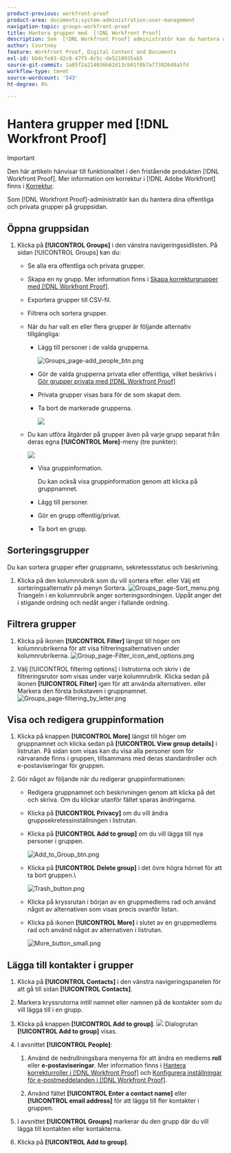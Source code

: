 ```yaml
---
product-previous: workfront-proof
product-area: documents;system-administration;user-management
navigation-topic: groups-workfront-proof
title: Hantera grupper med  [!DNL Workfront Proof]
description: Som  [!DNL Workfront Proof] administratör kan du hantera dina offentliga och privata grupper på gruppsidan.
author: Courtney
feature: Workfront Proof, Digital Content and Documents
exl-id: bb4cfe03-d2c8-47f5-8c5c-de5218935ab5
source-git-commit: 1a85f2a214036b62d13cb01f0b7a77392648a5fd
workflow-type: tm+mt
source-wordcount: '543'
ht-degree: 0%

---
```


# Hantera grupper med [!DNL Workfront Proof]

>[!IMPORTANT]
>
>Den här artikeln hänvisar till funktionalitet i den fristående produkten [!DNL Workfront Proof]. Mer information om korrektur i [!DNL Adobe Workfront] finns i [Korrektur](../../../review-and-approve-work/proofing/proofing.md).

Som [!DNL Workfront Proof]-administratör kan du hantera dina offentliga och privata grupper på gruppsidan.

## Öppna gruppsidan

1. Klicka på **[!UICONTROL Groups]** i den vänstra navigeringssidlisten.
På sidan [!UICONTROL Groups] kan du:

   * Se alla era offentliga och privata grupper.
   * Skapa en ny grupp. Mer information finns i [Skapa korrekturgrupper med  [!DNL Workfront Proof]](../../../workfront-proof/wp-mnguserscontacts/groups/create-proofing-groups.md).
   * Exportera grupper till CSV-fil.
   * Filtrera och sortera grupper.
   * När du har valt en eller flera grupper är följande alternativ tillgängliga:

      * Lägg till personer i de valda grupperna.

        ![Groups_page-add_people_btn.png](assets/groups-page-add-people-btn-30x29.png)

      * Gör de valda grupperna privata eller offentliga, vilket beskrivs i [Gör grupper privata med  [!DNL Workfront Proof]](../../../workfront-proof/wp-mnguserscontacts/groups/make-groups-private.md)
      * Privata grupper visas bara för de som skapat dem.
      * Ta bort de markerade grupperna.

        ![](assets/trash-button.png)
   * Du kan utföra åtgärder på grupper även på varje grupp separat från deras egna **[!UICONTROL More]**-meny (tre punkter):

     ![](assets/more-button-small.png)

      * Visa gruppinformation.

        Du kan också visa gruppinformation genom att klicka på gruppnamnet.
      * Lägg till personer.
      * Gör en grupp offentlig/privat.
      * Ta bort en grupp.


## Sorteringsgrupper

Du kan sortera grupper efter gruppnamn, sekretessstatus och beskrivning.

1. Klicka på den kolumnrubrik som du vill sortera efter.
eller
Välj ett sorteringsalternativ på menyn Sortera.
   ![Groups_page-Sort_menu.png](assets/groups-page-sort-menu-350x80.png)
Triangeln i en kolumnrubrik anger sorteringsordningen. Uppåt anger det i stigande ordning och nedåt anger i fallande ordning.

## Filtrera grupper

1. Klicka på ikonen **[!UICONTROL Filter]** längst till höger om kolumnrubrikerna för att visa filtreringsalternativen under kolumnrubrikerna.
   ![Group_page-Filter_icon_and_options.png](assets/group-page-filter-icon-and-options-350x134.png)

1. Välj [!UICONTROL filtering options] i listrutorna och skriv i de filtreringsrutor som visas under varje kolumnrubrik. Klicka sedan på ikonen **[!UICONTROL Filter]** igen för att använda alternativen.
eller\
   Markera den första bokstaven i gruppnamnet.
   ![Groups_page-filtering_by_letter.png](assets/groups-page-filtering-by-letter-350x245.png)

## Visa och redigera gruppinformation

1. Klicka på knappen **[!UICONTROL More]** längst till höger om gruppnamnet och klicka sedan på **[!UICONTROL View group details]** i listrutan.
På sidan som visas kan du visa alla personer som för närvarande finns i gruppen, tillsammans med deras standardroller och e-postaviseringar för gruppen.

1. Gör något av följande när du redigerar gruppinformationen:

   * Redigera gruppnamnet och beskrivningen genom att klicka på det och skriva. Om du klickar utanför fältet sparas ändringarna.
   * Klicka på **[!UICONTROL Privacy]** om du vill ändra gruppsekretessinställningen i listrutan.
   * Klicka på **[!UICONTROL Add to group]** om du vill lägga till nya personer i gruppen.

     ![Add_to_Group_btn.png](assets/add-to-group-btn.png)

   * Klicka på **[!UICONTROL Delete group]** i det övre högra hörnet för att ta bort gruppen.\

     ![Trash_button.png](assets/trash-button.png)

   * Klicka på kryssrutan i början av en gruppmedlems rad och använd något av alternativen som visas precis ovanför listan.
   * Klicka på ikonen **[!UICONTROL More]** i slutet av en gruppmedlems rad och använd något av alternativen i listrutan.

     ![More_button_small.png](assets/more-button-small.png)

## Lägga till kontakter i grupper

1. Klicka på **[!UICONTROL Contacts]** i den vänstra navigeringspanelen för att gå till sidan **[!UICONTROL Contacts]**.

1. Markera kryssrutorna intill namnet eller namnen på de kontakter som du vill lägga till i en grupp.
1. Klicka på knappen **[!UICONTROL Add to group]**.
   ![](assets/screenshot-2018-04-06-15-27-17.png)
Dialogrutan **[!UICONTROL Add to group]** visas.

1. I avsnittet **[!UICONTROL People]**:

   1. Använd de nedrullningsbara menyerna för att ändra en medlems **roll** eller **e-postaviseringar**. Mer information finns i [Hantera korrekturroller i [!DNL Workfront Proof]](../../../workfront-proof/wp-work-proofsfiles/share-proofs-and-files/manage-proof-roles.md) och [Konfigurera inställningar för e-postmeddelanden i [!DNL Workfront Proof]](../../../workfront-proof/wp-emailsntfctns/email-alerts/config-email-notification-settings-wp.md).

   1. Använd fältet **[!UICONTROL Enter a contact name]** eller **[!UICONTROL email address]** för att lägga till fler kontakter i gruppen.

1. I avsnittet **[!UICONTROL Groups]** markerar du den grupp där du vill lägga till kontakten eller kontakterna.
1. Klicka på **[!UICONTROL Add to group]**.
